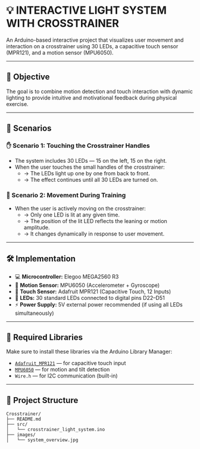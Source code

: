 # 💡 INTERACTIVE LIGHT SYSTEM WITH CROSSTRAINER

An Arduino-based interactive project that visualizes user movement and interaction on a crosstrainer using 30 LEDs, a capacitive touch sensor (MPR121), and a motion sensor (MPU6050).

---

## 🎯 Objective

The goal is to combine motion detection and touch interaction with dynamic lighting to provide intuitive and motivational feedback during physical exercise.

---

## 🤯 Scenarios

### ✋ Scenario 1: Touching the Crosstrainer Handles

- The system includes 30 LEDs — 15 on the left, 15 on the right.
- When the user touches the small handles of the crosstrainer:
  - → The LEDs light up one by one from back to front.
  - → The effect continues until all 30 LEDs are turned on.

### 🏃 Scenario 2: Movement During Training

- When the user is actively moving on the crosstrainer:
  - → Only one LED is lit at any given time.
  - → The position of the lit LED reflects the leaning or motion amplitude.
  - → It changes dynamically in response to user movement.

---

## 🛠 Implementation

- 💻 **Microcontroller:** Elegoo MEGA2560 R3  
- 🧭 **Motion Sensor:** MPU6050 (Accelerometer + Gyroscope)  
- 🙋 **Touch Sensor:** Adafruit MPR121 (Capacitive Touch, 12 Inputs)  
- 🔦 **LEDs:** 30 standard LEDs connected to digital pins D22–D51  
- ⚡ **Power Supply:** 5V external power recommended (if using all LEDs simultaneously)

---

## 📄 Required Libraries

Make sure to install these libraries via the Arduino Library Manager:

- [`Adafruit_MPR121`](https://github.com/adafruit/Adafruit_MPR121) — for capacitive touch input  
- [`MPU6050`](https://github.com/jrowberg/i2cdevlib) — for motion and tilt detection  
- `Wire.h` — for I2C communication (built-in)

---

## 📁 Project Structure

```text
Crosstrainer/
├── README.md
├── src/
│   └── crosstrainer_light_system.ino
├── images/
│   └── system_overview.jpg
